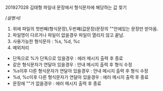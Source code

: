 201927028 김태형
파일내 문장에서 형식문자에 해당하는 값 찾기

/*설명서*/

1. 위에 파일의 첫번째(형식문장),두번째(값문장)문장의 ""안에있는 문장만 받아옴.
2. 파일명이 다르거나 파일이 없을경우 파일이 열리지 않고 끝남.
3. 사용가능한 형식문자 : %s, %d, %c
4. 예외처리
- 단독으로 %가 단독으로 있을경우 : 에러 메시지 출력 후 종료
- 같은 형식문자가 연달아 있을경우 : 안내 메시지 출력 후 형식 수정
- %s이후 다른 형식문자가 연달아 있을경우 : 안내 메시지 출력 후 형식 수정
- %d, %c이후 다른 형식문자가 연달아 있을경우 : 에러 메시지 출력 후 종료
- 문장에 ""가 없을경우 : 에러 메시지 출력 후 종료
